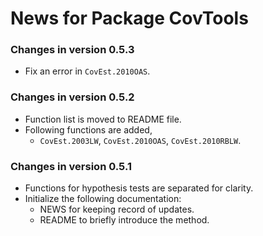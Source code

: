 # News for Package CovTools
### Changes in version 0.5.3
  * Fix an error in `CovEst.2010OAS`.
  
### Changes in version 0.5.2
  * Function list is moved to README file.
  * Following functions are added,
    - `CovEst.2003LW`, `CovEst.2010OAS`, `CovEst.2010RBLW`.
    
### Changes in version 0.5.1
  * Functions for hypothesis tests are separated for clarity.
  * Initialize the following documentation:
    - NEWS for keeping record of updates.
    - README to briefly introduce the method.
